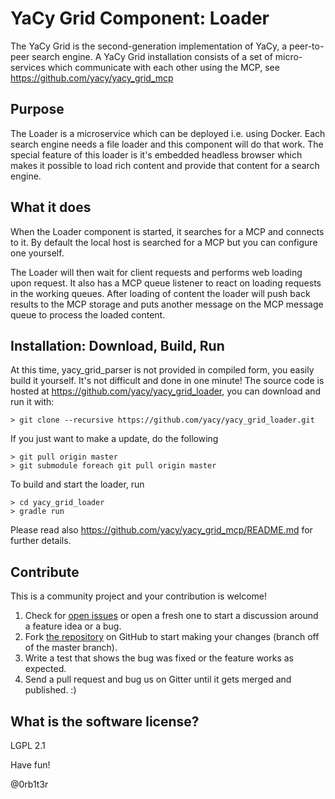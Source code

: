 # YaCy Grid Component: Loader

The YaCy Grid is the second-generation implementation of YaCy, a peer-to-peer search engine.
A YaCy Grid installation consists of a set of micro-services which communicate with each other
using the MCP, see https://github.com/yacy/yacy_grid_mcp

## Purpose

The Loader is a microservice which can be deployed i.e. using Docker.
Each search engine needs a file loader and this component will do that work.
The special feature of this loader is it's embedded headless browser which makes
it possible to load rich content and provide that content for a search engine.

## What it does

When the Loader component is started, it searches for a MCP and connects to it.
By default the local host is searched for a MCP but you can configure one yourself.

The Loader will then wait for client requests and performs web loading upon request.
It also has a MCP queue listener to react on loading requests in the working queues.
After loading of content the loader will push back results to the MCP storage and puts
another message on the MCP message queue to process the loaded content.

## Installation: Download, Build, Run
At this time, yacy_grid_parser is not provided in compiled form, you easily build it yourself. It's not difficult and done in one minute! The source code is hosted at https://github.com/yacy/yacy_grid_loader, you can download and run it with:

    > git clone --recursive https://github.com/yacy/yacy_grid_loader.git

If you just want to make a update, do the following

    > git pull origin master
    > git submodule foreach git pull origin master

To build and start the loader, run

    > cd yacy_grid_loader
    > gradle run

Please read also https://github.com/yacy/yacy_grid_mcp/README.md for further details.


## Contribute

This is a community project and your contribution is welcome!

1. Check for [open issues](https://github.com/yacy/yacy_grid_loader/issues)
   or open a fresh one to start a discussion around a feature idea or a bug.
2. Fork [the repository](https://github.com/yacy/yacy_grid_loader.git)
   on GitHub to start making your changes (branch off of the master branch).
3. Write a test that shows the bug was fixed or the feature works as expected.
4. Send a pull request and bug us on Gitter until it gets merged and published. :)


## What is the software license?
LGPL 2.1

Have fun!

@0rb1t3r
